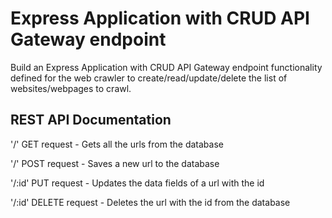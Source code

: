 
# Express Application with CRUD API Gateway endpoint 

Build an Express Application with CRUD API Gateway endpoint functionality defined for the web crawler to create/read/update/delete the list of websites/webpages to crawl.

## REST API Documentation

'/' GET request - Gets all the urls from the database

'/' POST request - Saves a new url to the database

'/:id' PUT request - Updates the data fields of a url with the id

'/:id' DELETE request - Deletes the url with the id from the database

